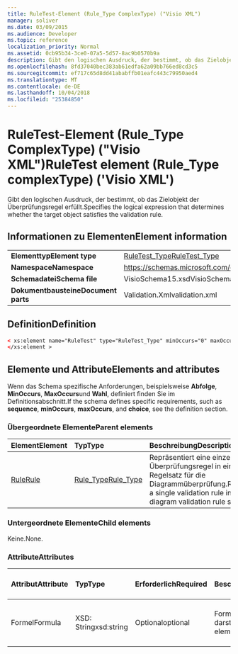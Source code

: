 ```yaml
---
title: RuleTest-Element (Rule_Type ComplexType) ("Visio XML")
manager: soliver
ms.date: 03/09/2015
ms.audience: Developer
ms.topic: reference
localization_priority: Normal
ms.assetid: 0cb95b34-3ce0-07a5-5d57-8ac9b0570b9a
description: Gibt den logischen Ausdruck, der bestimmt, ob das Zielobjekt der Überprüfungsregel erfüllt.
ms.openlocfilehash: 8fd37040bec383ab61edfa62a09bb766ed8cd3c5
ms.sourcegitcommit: ef717c65d8dd41ababffb01eafc443c79950aed4
ms.translationtype: MT
ms.contentlocale: de-DE
ms.lasthandoff: 10/04/2018
ms.locfileid: "25384850"
---
```

# <a name="ruletest-element-ruletype-complextype-visio-xml"></a><span data-ttu-id="4d72b-103">RuleTest-Element (Rule_Type ComplexType) ("Visio XML")</span><span class="sxs-lookup"><span data-stu-id="4d72b-103">RuleTest element (Rule_Type complexType) ('Visio XML')</span></span>

<span data-ttu-id="4d72b-104">Gibt den logischen Ausdruck, der bestimmt, ob das Zielobjekt der Überprüfungsregel erfüllt.</span><span class="sxs-lookup"><span data-stu-id="4d72b-104">Specifies the logical expression that determines whether the target object satisfies the validation rule.</span></span>
  
## <a name="element-information"></a><span data-ttu-id="4d72b-105">Informationen zu Elementen</span><span class="sxs-lookup"><span data-stu-id="4d72b-105">Element information</span></span>

|||
|:-----|:-----|
|<span data-ttu-id="4d72b-106">**Elementtyp**</span><span class="sxs-lookup"><span data-stu-id="4d72b-106">**Element type**</span></span> <br/> |[<span data-ttu-id="4d72b-107">RuleTest_Type</span><span class="sxs-lookup"><span data-stu-id="4d72b-107">RuleTest_Type</span></span>](ruletest_type-complextypevisio-xml.md) <br/> |
|<span data-ttu-id="4d72b-108">**Namespace**</span><span class="sxs-lookup"><span data-stu-id="4d72b-108">**Namespace**</span></span> <br/> |https://schemas.microsoft.com/office/visio/2012/main  <br/> |
|<span data-ttu-id="4d72b-109">**Schemadatei**</span><span class="sxs-lookup"><span data-stu-id="4d72b-109">**Schema file**</span></span> <br/> |<span data-ttu-id="4d72b-110">VisioSchema15.xsd</span><span class="sxs-lookup"><span data-stu-id="4d72b-110">VisioSchema15.xsd</span></span>  <br/> |
|<span data-ttu-id="4d72b-111">**Dokumentbausteine**</span><span class="sxs-lookup"><span data-stu-id="4d72b-111">**Document parts**</span></span> <br/> |<span data-ttu-id="4d72b-112">Validation.Xml</span><span class="sxs-lookup"><span data-stu-id="4d72b-112">validation.xml</span></span>  <br/> |
   
## <a name="definition"></a><span data-ttu-id="4d72b-113">Definition</span><span class="sxs-lookup"><span data-stu-id="4d72b-113">Definition</span></span>

```XML
< xs:element name="RuleTest" type="RuleTest_Type" minOccurs="0" maxOccurs="1" >
</xs:element >
```

## <a name="elements-and-attributes"></a><span data-ttu-id="4d72b-114">Elemente und Attribute</span><span class="sxs-lookup"><span data-stu-id="4d72b-114">Elements and attributes</span></span>

<span data-ttu-id="4d72b-115">Wenn das Schema spezifische Anforderungen, beispielsweise **Abfolge**, **MinOccurs**, **MaxOccurs**und **Wahl**, definiert finden Sie im Definitionsabschnitt.</span><span class="sxs-lookup"><span data-stu-id="4d72b-115">If the schema defines specific requirements, such as **sequence**, **minOccurs**, **maxOccurs**, and **choice**, see the definition section.</span></span> 
  
### <a name="parent-elements"></a><span data-ttu-id="4d72b-116">Übergeordnete Elemente</span><span class="sxs-lookup"><span data-stu-id="4d72b-116">Parent elements</span></span>

|<span data-ttu-id="4d72b-117">**Element**</span><span class="sxs-lookup"><span data-stu-id="4d72b-117">**Element**</span></span>|<span data-ttu-id="4d72b-118">**Typ**</span><span class="sxs-lookup"><span data-stu-id="4d72b-118">**Type**</span></span>|<span data-ttu-id="4d72b-119">**Beschreibung**</span><span class="sxs-lookup"><span data-stu-id="4d72b-119">**Description**</span></span>|
|:-----|:-----|:-----|
|[<span data-ttu-id="4d72b-120">Rule</span><span class="sxs-lookup"><span data-stu-id="4d72b-120">Rule</span></span>](rule-element-ruleset_type-complextypevisio-xml.md) <br/> |[<span data-ttu-id="4d72b-121">Rule_Type</span><span class="sxs-lookup"><span data-stu-id="4d72b-121">Rule_Type</span></span>](rule_type-complextypevisio-xml.md) <br/> |<span data-ttu-id="4d72b-122">Repräsentiert eine einzelne Überprüfungsregel in einem Regelsatz für die Diagrammüberprüfung.</span><span class="sxs-lookup"><span data-stu-id="4d72b-122">Represents a single validation rule in a diagram validation rule set.</span></span>  <br/> |
   
### <a name="child-elements"></a><span data-ttu-id="4d72b-123">Untergeordnete Elemente</span><span class="sxs-lookup"><span data-stu-id="4d72b-123">Child elements</span></span>

<span data-ttu-id="4d72b-124">Keine.</span><span class="sxs-lookup"><span data-stu-id="4d72b-124">None.</span></span>
  
### <a name="attributes"></a><span data-ttu-id="4d72b-125">Attribute</span><span class="sxs-lookup"><span data-stu-id="4d72b-125">Attributes</span></span>

|<span data-ttu-id="4d72b-126">**Attribut**</span><span class="sxs-lookup"><span data-stu-id="4d72b-126">**Attribute**</span></span>|<span data-ttu-id="4d72b-127">**Typ**</span><span class="sxs-lookup"><span data-stu-id="4d72b-127">**Type**</span></span>|<span data-ttu-id="4d72b-128">**Erforderlich**</span><span class="sxs-lookup"><span data-stu-id="4d72b-128">**Required**</span></span>|<span data-ttu-id="4d72b-129">**Beschreibung**</span><span class="sxs-lookup"><span data-stu-id="4d72b-129">**Description**</span></span>|<span data-ttu-id="4d72b-130">**Mögliche Werte**</span><span class="sxs-lookup"><span data-stu-id="4d72b-130">**Possible values**</span></span>|
|:-----|:-----|:-----|:-----|:-----|
|<span data-ttu-id="4d72b-131">Formel</span><span class="sxs-lookup"><span data-stu-id="4d72b-131">Formula</span></span>  <br/> |<span data-ttu-id="4d72b-132">XSD: String</span><span class="sxs-lookup"><span data-stu-id="4d72b-132">xsd:string</span></span>  <br/> |<span data-ttu-id="4d72b-133">Optional</span><span class="sxs-lookup"><span data-stu-id="4d72b-133">optional</span></span>  <br/> |<span data-ttu-id="4d72b-134">Formel für das Element darstellt.</span><span class="sxs-lookup"><span data-stu-id="4d72b-134">Represents the element's formula.</span></span>  <br/> |<span data-ttu-id="4d72b-135">Die Werte für die XSD: String.</span><span class="sxs-lookup"><span data-stu-id="4d72b-135">Values of the xsd:string.</span></span>  <br/> |
   


